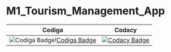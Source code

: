 # M1_Tourism_Management_App

|Codiga|Codacy|
| --- | --- |
| ![Codiga Badge](https://api.codiga.io/project/31447/score/svg)\![Codiga Badge](https://api.codiga.io/project/31447/status/svg) |[![Codacy Badge](https://app.codacy.com/project/badge/Grade/5097989dc7344ab19d8383b5d6481c0d)](https://www.codacy.com/gh/yukta-kulkarni14/M1_Tourism_management_app/dashboard?utm_source=github.com&amp;utm_medium=referral&amp;utm_content=yukta-kulkarni14/M1_Tourism_management_app&amp;utm_campaign=Badge_Grade)|
